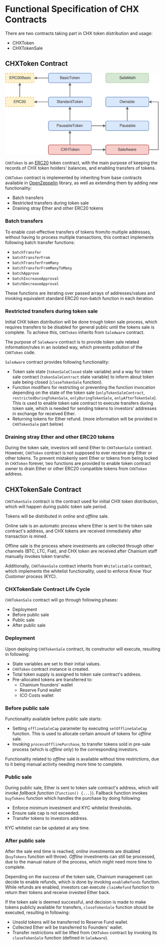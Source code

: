 Functional Specification of CHX Contracts
=========================================

There are two contracts taking part in CHX token distribution and usage:

- CHXToken
- CHXTokenSale


## CHXToken Contract

![CHX Token Contract Hierarchy](CHXTokenContractHierarchy.png)

`CHXToken` is an [ERC20](https://theethereum.wiki/w/index.php/ERC20_Token_Standard) token contract, with the main purpose of keeping the records of CHX token holders' balances, and enabling transfers of tokens.

`CHXToken` contract is implemented by inheriting from base contracts available in [OpenZeppelin](https://github.com/OpenZeppelin/zeppelin-solidity) library, as well as extending them by adding new functionality:

- Batch transfers
- Restricted transfers during token sale
- Draining stray Ether and other ERC20 tokens


### Batch transfers

To enable cost-effective transfers of tokens from/to multiple addresses, without having to process multiple transactions, this contract implements following batch transfer functions:

- `batchTransfer`
- `batchTransferFrom`
- `batchTransferFromMany`
- `batchTransferFromManyToMany`
- `batchApprove`
- `batchIncreaseApproval`
- `batchDecreaseApproval`

These functions are iterating over passed arrays of addresses/values and invoking equivalent standard ERC20 non-batch function in each iteration.


### Restricted transfers during token sale

Initial CHX token distribution will be done trough token sale process, which requires transfers to be disabled for general public until the tokens sale is complete. To achieve this, `CHXToken` inherits from `SaleAware` contract.

The purpose of `SaleAware` contract is to provide token sale related information/rules in an isolated way, which prevents pollution of the `CHXToken` code.

`SaleAware` contract provides following functionality:

- Token sale state (`tokenSaleClosed` state variable) and a way for token sale contract (`tokenSaleContract` state variable) to inform about token sale being closed (`closeTokenSale` function).
- Function modifiers for restricting or preventing the function invocation depending on the state of the token sale (`onlyTokenSaleContract`, `restrictedDuringTokenSale`, `onlyDuringTokenSale`, `onlyAfterTokenSale`). This is used to enable token sale contract to execute transfers during token sale, which is needed for sending tokens to investors' addresses in exchange for received Ether.
- Returning tokens for Ether refund. (more information will be provided in `CHXTokenSale` part below)


### Draining stray Ether and other ERC20 tokens

During the token sale, investors will send Ether to `CHXTokenSale` contract. However, `CHXToken` contract is not supposed to ever receive any Ether or other tokens. To prevent mistakenly sent Ether or tokens from being locked in `CHXToken` forever, two functions are provided to enable token contract owner to drain Ether or other ERC20 compatible tokens from `CHXToken` address.


## CHXTokenSale Contract

`CHXTokenSale` contract is the contract used for initial CHX token distribution, which will happen during public token sale period.

Tokens will be distributed in *online* and *offline* sale.

Online sale is an automatic process where Ether is sent to the token sale contract's address, and CHX tokens are received immediately after transaction is mined.

Offline sale is the process where investments are collected through other channels (BTC, LTC, Fiat), and CHX token are received after Chainium staff manually invokes token transfer.

Additionally, `CHXTokenSale` contract inherits from `Whitelistable` contract, which implements the whitelist functionality, used to enforce *Know Your Customer* process (KYC).


### CHXTokenSale Contract Life Cycle

`CHXTokenSale` contract will go through following phases:

- Deployment
- Before public sale
- Public sale
- After public sale


### Deployment

Upon deploying `CHXTokenSale` contract, its constructor will execute, resulting in following:

- State variables are set to their initial values.
- `CHXToken` contract instance is created.
- Total token supply is assigned to token sale contract's address.
- Pre-allocated tokens are transferred to:
    - Chainium founders' wallet
    - Reserve Fund wallet
    - ICO Costs wallet


### Before public sale

Functionality available before public sale starts:

- Setting `offlineSaleCap` parameter by executing `setOfflineSaleCap` function. This is used to allocate certain amount of tokens for *offline* sale.
- Invoking `processOfflinePurchase`, to transfer tokens sold in pre-sale process (which is *offline* only) to the corresponding investors.

Functionality related to *offline* sale is available without time restrictions, due to it being manual activity needing more time to complete.


### Public sale

During public sale, Ether is sent to token sale contract's address, which will invoke *fallback function* (`function() {...}`). Fallback function invokes `buyTokens` function which handles the purchase by doing following:

- Enforce minimum investment and KYC whitelist thresholds.
- Ensure sale cap is not exceeded.
- Transfer tokens to investors address.

KYC whitelist can be updated at any time.


### After public sale

After the sale end time is reached, *online* investments are disabled (`buyTokens` function will throw). *Offline* investments can still be processed, due to the manual nature of the process, which might need more time to complete.

Depending on the success of the token sale, Chainium management can decide to enable refunds, which is done by invoking `enableRefunds` function. While refunds are enabled, investors can execute `claimRefund` function to return their tokens and receive invested Ether back.

If the token sale is deemed successful, and decision is made to make tokens publicly available for transfers, `closeTokenSale` function should be executed, resulting in following:

- Unsold tokens will be transferred to Reserve Fund wallet.
- Collected Ether will be transferred to Founders' wallet.
- Transfer restrictions will be lifted from `CHXToken` contract by invoking its `closeTokenSale` function (defined in `SaleAware`).
